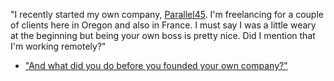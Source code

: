"I recently started my own company, [Parallel45](https://parallel45.io/). I'm freelancing for a couple of clients here in Oregon and also in France. I must say I was a little weary at the beginning but being your own boss is pretty nice. Did I mention that I'm working remotely?"

- ["And what did you do before you founded your own company?"](project-2.md)
